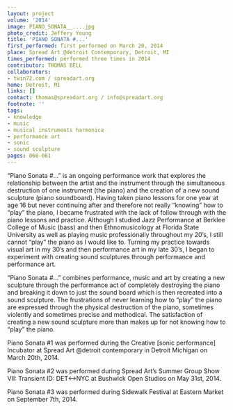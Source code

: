 ```yaml
---
layout: project
volume: '2014'
image: PIANO_SONATA__....jpg
photo_credit: Jeffery Young
title: 'PIANO SONATA #...'
first_performed: first performed on March 20, 2014
place: Spread Art @detroit Contemporary, Detroit, MI
times_performed: performed three times in 2014
contributor: THOMAS BELL
collaborators:
- twin72.com / spreadart.org
home: Detroit, MI
links: []
contact: thomas@spreadart.org / info@spreadart.org
footnote: ''
tags:
- knowledge
- music
- musical instruments harmonica
- performance art
- sonic
- sound sculpture
pages: 060-061
---
```


“Piano Sonata #...” is an ongoing performance work that explores the relationship between the artist and the instrument through the simultaneous destruction of one instrument (the piano) and the creation of a new sound sculpture (piano soundboard). Having taken piano lessons for one year at age 16 but never continuing after and therefore not really “knowing” how to “play” the piano, I became frustrated with the lack of follow through with the piano lessons and practice. Although I studied Jazz Performance at Berklee College of Music (bass) and then Ethnomusicology at Florida State University as well as playing music professionally throughout my 20’s, I still cannot “play” the piano as I would like to. Turning my practice towards visual art in my 30’s and then performance art in my late 30’s, I began to experiment with creating sound sculptures through performance and performance art.

“Piano Sonata #...” combines performance, music and art by creating a new sculpture through the performance act of completely destroying the piano and breaking it down to just the sound board which is then recreated into a sound sculpture. The frustrations of never learning how to “play” the piano are expressed through the physical destruction of the piano, sometimes violently and sometimes precise and methodical. The satisfaction of creating a new sound sculpture more than makes up for not knowing how to “play” the piano.

Piano Sonata #1 was performed during the Creative [sonic performance] Incubator at Spread Art @detroit contemporary in Detroit Michigan on March 20th, 2014.

Piano Sonata #2 was performed during Spread Art’s Summer Group Show VII: Transient ID: DET<->NYC at Bushwick Open Studios on May 31st, 2014.

Piano Sonata #3 was performed during Sidewalk Festival at Eastern Market on September 7th, 2014.
